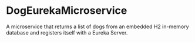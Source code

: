 # DogEurekaMicroservice
 A microservice that returns a list of dogs from an embedded H2 in-memory database and registers itself with a Eureka Server.
